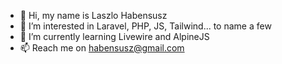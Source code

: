 - 👋 Hi, my name is Laszlo Habensusz
- 👀 I’m interested in Laravel, PHP, JS, Tailwind... to name a few
- 🌱 I’m currently learning Livewire and AlpineJS
- 📫 Reach me on habensusz@gmail.com

<!---
orionwebstar/orionwebstar is a ✨ special ✨ repository because its `README.md` (this file) appears on your GitHub profile.
You can click the Preview link to take a look at your changes.
--->
